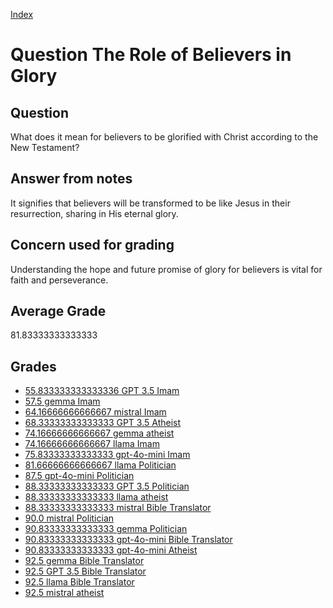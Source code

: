 
[Index](../../index.md)
# Question The Role of Believers in Glory
## Question
What does it mean for believers to be glorified with Christ according to the New Testament?

## Answer from notes
It signifies that believers will be transformed to be like Jesus in their resurrection, sharing in His eternal glory.

## Concern used for grading
Understanding the hope and future promise of glory for believers is vital for faith and perseverance.

## Average Grade
81.83333333333333

## Grades
 * [55.833333333333336 GPT 3.5 Imam](../answers/GPT_3.5_Imam/The_Role_of_Believers_in_Glory.md)
 * [57.5 gemma Imam](../answers/gemma_Imam/The_Role_of_Believers_in_Glory.md)
 * [64.16666666666667 mistral Imam](../answers/mistral_Imam/The_Role_of_Believers_in_Glory.md)
 * [68.33333333333333 GPT 3.5 Atheist](../answers/GPT_3.5_Atheist/The_Role_of_Believers_in_Glory.md)
 * [74.16666666666667 gemma atheist](../answers/gemma_atheist/The_Role_of_Believers_in_Glory.md)
 * [74.16666666666667 llama Imam](../answers/llama_Imam/The_Role_of_Believers_in_Glory.md)
 * [75.83333333333333 gpt-4o-mini Imam](../answers/gpt-4o-mini_Imam/The_Role_of_Believers_in_Glory.md)
 * [81.66666666666667 llama Politician](../answers/llama_Politician/The_Role_of_Believers_in_Glory.md)
 * [87.5 gpt-4o-mini Politician](../answers/gpt-4o-mini_Politician/The_Role_of_Believers_in_Glory.md)
 * [88.33333333333333 GPT 3.5 Politician](../answers/GPT_3.5_Politician/The_Role_of_Believers_in_Glory.md)
 * [88.33333333333333 llama atheist](../answers/llama_atheist/The_Role_of_Believers_in_Glory.md)
 * [88.33333333333333 mistral Bible Translator](../answers/mistral_Bible_Translator/The_Role_of_Believers_in_Glory.md)
 * [90.0 mistral Politician](../answers/mistral_Politician/The_Role_of_Believers_in_Glory.md)
 * [90.83333333333333 gemma Politician](../answers/gemma_Politician/The_Role_of_Believers_in_Glory.md)
 * [90.83333333333333 gpt-4o-mini Bible Translator](../answers/gpt-4o-mini_Bible_Translator/The_Role_of_Believers_in_Glory.md)
 * [90.83333333333333 gpt-4o-mini Atheist](../answers/gpt-4o-mini_Atheist/The_Role_of_Believers_in_Glory.md)
 * [92.5 gemma Bible Translator](../answers/gemma_Bible_Translator/The_Role_of_Believers_in_Glory.md)
 * [92.5 GPT 3.5 Bible Translator](../answers/GPT_3.5_Bible_Translator/The_Role_of_Believers_in_Glory.md)
 * [92.5 llama Bible Translator](../answers/llama_Bible_Translator/The_Role_of_Believers_in_Glory.md)
 * [92.5 mistral atheist](../answers/mistral_atheist/The_Role_of_Believers_in_Glory.md)
